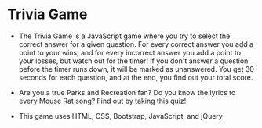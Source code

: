 # Trivia Game

* The Trivia Game is a JavaScript game where you try to select the correct answer for a given question. For every correct answer you add a point to your wins, and for every incorrect answer you add a point to your losses, but watch out for the timer! If you don't answer a question before the timer runs down, it will be marked as unanswered. You get 30 seconds for each question, and at the end, you find out your total score.

* Are you a true Parks and Recreation fan? Do you know the lyrics to every Mouse Rat song? Find out by taking this quiz!

* This game uses HTML, CSS, Bootstrap, JavaScript, and jQuery